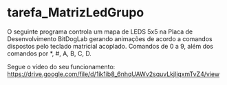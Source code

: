 
# tarefa_MatrizLedGrupo
O seguinte programa controla um mapa de LEDS 5x5 na Placa de Desenvolvimento BitDogLab gerando animações de acordo a comandos dispostos pelo teclado matricial acoplado.
Comandos de 0 a 9, além dos comandos por *, #, A, B, C, D.

Segue o vídeo do seu funcionamento: https://drive.google.com/file/d/1ik1ib8_6nhqUAWv2squvLkjliqxmTvZ4/view
